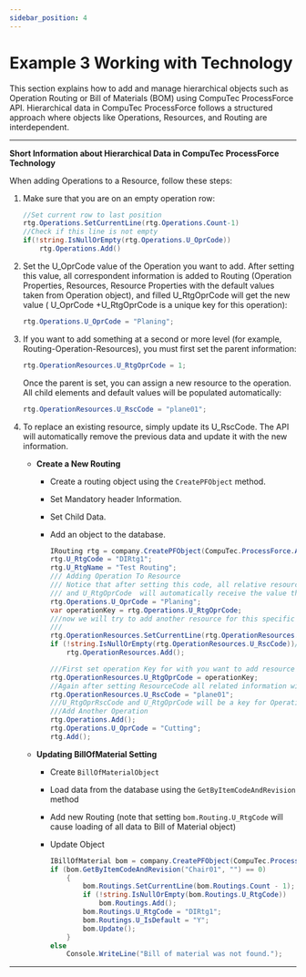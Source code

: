 ```yaml
---
sidebar_position: 4
---
```


# Example 3 Working with Technology

This section explains how to add and manage hierarchical objects such as Operation Routing or Bill of Materials (BOM) using CompuTec ProcessForce API. Hierarchical data in CompuTec ProcessForce follows a structured approach where objects like Operations, Resources, and Routing are interdependent.

---

**Short Information about Hierarchical Data in CompuTec ProcessForce Technology**

When adding Operations to a Resource, follow these steps:

1. Make sure that you are on an empty operation row:

    ```csharp
    //Set current row to last position
    rtg.Operations.SetCurrentLine(rtg.Operations.Count-1)
    //Check if this line is not empty
    if(!string.IsNullOrEmpty(rtg.Operations.U_OprCode))
        rtg.Operations.Add()
    ```

2. Set the U_OprCode value of the Operation you want to add. After setting this value, all correspondent information is added to Routing (Operation Properties, Resources, Resource Properties with the default values taken from Operation object), and filled U_RtgOprCode will get the new value ( U_OprCode +U_RtgOprCode is a unique key for this operation):

    ```csharp
    rtg.Operations.U_OprCode = "Planing";
    ```

3. If you want to add something at a second or more level (for example, Routing-Operation-Resources), you must first set the parent information:

    ```csharp
    rtg.OperationResources.U_RtgOprCode = 1;
    ```

    Once the parent is set, you can assign a new resource to the operation. All child elements and default values will be populated automatically:

    ```csharp
    rtg.OperationResources.U_RscCode = "plane01";
    ```

4. To replace an existing resource, simply update its U_RscCode. The API will automatically remove the previous data and update it with the new information.

    - **Create a New Routing**
        - Create a routing object using the `CreatePFObject` method.
        - Set Mandatory header Information.
        - Set Child Data.
        - Add an object to the database.

            ```csharp
            IRouting rtg = company.CreatePFObject(CompuTec.ProcessForce.API.Core.ObjectTypes.Routing);
            rtg.U_RtgCode = "DIRtg1";
            rtg.U_RtgName = "Test Routing";
            /// Adding Operation To Resource
            /// Notice that after setting this code, all relative resources and other information will automatically load into the routing
            /// and U_RtgOprCode  will automatically receive the value that will be a key for this specific operation
            rtg.Operations.U_OprCode = "Planing";
            var operationKey = rtg.Operations.U_RtgOprCode;
            ///now we will try to add another resource for this specific operation.
            ///
            rtg.OperationResources.SetCurrentLine(rtg.OperationResources.Count - 1);
            if (!string.IsNullOrEmpty(rtg.OperationResources.U_RscCode))//Check if last line in udoobject is empty if not add new line
                rtg.OperationResources.Add();

            ///First set operation Key for with you want to add resource
            rtg.OperationResources.U_RtgOprCode = operationKey;
            //Again after setting ResourceCode all related information will be loaded
            rtg.OperationResources.U_RscCode = "plane01";
            ///U_RtgOprRscCode and U_RtgOprCode will be a key for OperationResourceProperty
            ///Add Another Operation
            rtg.Operations.Add();
            rtg.Operations.U_OprCode = "Cutting";
            rtg.Add();
            ```

    - **Updating BillOfMaterial Setting**
        - Create `BillOfMaterialObject`
        - Load data from the database using the `GetByItemCodeAndRevision` method
        - Add new Routing (note that setting `bom.Routing.U_RtgCode` will cause loading of all data to Bill of Material object)
        - Update Object

            ```csharp
            IBillOfMaterial bom = company.CreatePFObject(CompuTec.ProcessForce.API.Core.ObjectTypes.BillOfMaterial);
            if (bom.GetByItemCodeAndRevision("Chair01", "") == 0)
                {
                    bom.Routings.SetCurrentLine(bom.Routings.Count - 1);
                    if (!string.IsNullOrEmpty(bom.Routings.U_RtgCode))
                        bom.Routings.Add();
                    bom.Routings.U_RtgCode = "DIRtg1";
                    bom.Routings.U_IsDefault = "Y";
                    bom.Update();
                }
            else
                Console.WriteLine("Bill of material was not found.");
            ```

---
